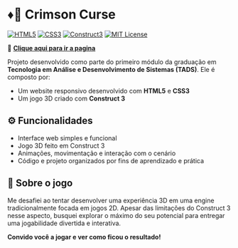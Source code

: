 # ♦️🧙 Crimson Curse 

[![HTML5](https://img.shields.io/badge/HTML5-E34F26?style=for-the-badge&logo=html5&logoColor=white)](https://developer.mozilla.org/pt-BR/docs/Web/HTML)
[![CSS3](https://img.shields.io/badge/CSS3-1572B6?style=for-the-badge&logo=css3&logoColor=white)](https://developer.mozilla.org/pt-BR/docs/Web/CSS)
[![Construct3](https://img.shields.io/badge/Construct_3-00FFDA?style=for-the-badge&logo=construct3&logoColor=black)](https://www.construct.net)
[![MIT License](https://img.shields.io/badge/LICENSE-MIT-green?style=for-the-badge)](LICENSE)

🔗 **[Clique aqui para ir a pagina](https://seu-usuario.github.io/seu-repositorio/)**

Projeto desenvolvido como parte do primeiro módulo da graduação em **Tecnologia em Análise e Desenvolvimento de Sistemas (TADS)**. Ele é composto por:

- Um website responsivo desenvolvido com **HTML5** e **CSS3**
- Um jogo 3D criado com **Construct 3**

## ⚙️ Funcionalidades 

- Interface web simples e funcional
- Jogo 3D feito em Construct 3
- Animações, movimentação e interação com o cenário
- Código e projeto organizados por fins de aprendizado e prática
## 📝 Sobre o jogo

Me desafiei ao tentar desenvolver uma experiência 3D em uma engine tradicionalmente focada em jogos 2D. Apesar das limitações do Construct 3 nesse aspecto, busquei explorar o máximo do seu potencial para entregar uma jogabilidade divertida e interativa.

**Convido você a jogar e ver como ficou o resultado!**